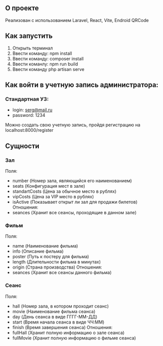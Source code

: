 ## О проекте

Реализован с использованием Laravel, React, Vite, Endroid QRCode

## Как запустить

1. Открыть терминал
2. Ввести команду: npm install
3. Ввести команду: composer install
3. Ввести команлу: npm run build
4. Ввести команду php artisan serve

## Как войти в учетную запись администратора:
### Стандартная УЗ:
* login: serg@mail.ru
* password: 1234

Можно создать свою учетную запись, пройдя регистрацию на localhost:8000/register

## Сущности
### Зал
Поля:
* number (Номер зала, являющийся его наименованием)
* seats (Конфигурация мест в зале)
* standartCosts (Цена за обычное место в рублях)
* vipCosts (Цена за VIP место в рублях)
* isActive (Показывает открыт ли зал для продажи билетов)
Отношения:
* seances (Хранит все сеансы, проходящие в данном зале)
### Фильм
Поля:
* name (Наименование фильма)
* info (Описание фильма)
* poster (Путь к постеру для фильма)
* length (Длительности фильма в минутах)
* origin (Страна производства)
Отношения:
* seances (Хранит все сеансы данного фильма)
### Сеанс
Поля:
* hall (Номер зала, в котором проходит сеанс)
* movie (Наименование фильма сеанса)
* day (День сеанса в виде ГГГГ-ММ-ДД)
* start (Время начала сеанса в виде ЧЧ:ММ)
* finish (Время завершения сеанса)
Отношения:
* fullHall (Хранит полную информацию о зале сеанса)
* fullMovie (Хранит полную информацию о фильме сеанса)



